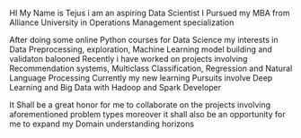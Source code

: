 HI My Name is Tejus i am an aspiring Data Scientist
I Pursued my MBA from Alliance University in Operations Management specialization

After doing some online Python courses for Data Science my interests in Data Preprocessing, exploration, Machine Learning model building and validaton balooned
Recently i have worked on projects involving Recommendation systems, Multiclass Classification, Regression and Natural Language Processing
Currently my new learning Pursuits involve Deep Learning and Big Data with Hadoop and Spark Developer

It Shall be a great honor for me to collaborate on the projects involving aforementioned problem types moreover it shall also be an opportunity for me to expand my Domain understanding horizons
